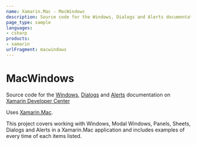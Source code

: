 ```yaml
---
name: Xamarin.Mac - MacWindows
description: Source code for the Windows, Dialogs and Alerts documentation on Xamarin Developer Center Uses Xamarin.Mac. This project covers working with...
page_type: sample
languages:
- csharp
products:
- xamarin
urlFragment: macwindows
---
```

# MacWindows

Source code for the [Windows](/guides/mac/user-interface/working-with-windows/), [Dialogs](/guides/mac/user-interface/working-with-dialogs/) and [Alerts](/guides/mac/user-interface/working-with-alerts/) documentation on [Xamarin Developer Center](http://docs.xamarin.com)

Uses [Xamarin.Mac](http://xamarin.com).

This project covers working with Windows, Modal Windows, Panels, Sheets, Dialogs and Alerts in a Xamarin.Mac application and includes examples of every time of each items listed.
